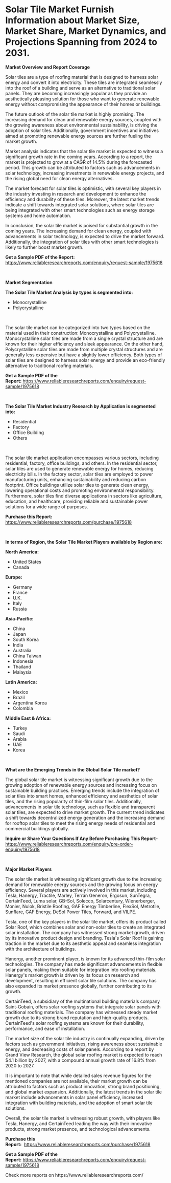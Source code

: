 <p><h1>Solar Tile Market Furnish Information about Market Size, Market Share, Market Dynamics, and Projections Spanning from 2024 to 2031.</h1></p><p><strong>Market Overview and Report Coverage</strong></p>
<p><p>Solar tiles are a type of roofing material that is designed to harness solar energy and convert it into electricity. These tiles are integrated seamlessly into the roof of a building and serve as an alternative to traditional solar panels. They are becoming increasingly popular as they provide an aesthetically pleasing solution for those who want to generate renewable energy without compromising the appearance of their homes or buildings.</p><p>The future outlook of the solar tile market is highly promising. The increasing demand for clean and renewable energy sources, coupled with the growing awareness about environmental sustainability, is driving the adoption of solar tiles. Additionally, government incentives and initiatives aimed at promoting renewable energy sources are further fueling the market growth.</p><p>Market analysis indicates that the solar tile market is expected to witness a significant growth rate in the coming years. According to a report, the market is projected to grow at a CAGR of 14.5% during the forecasted period. This growth can be attributed to factors such as advancements in solar technology, increasing investments in renewable energy projects, and the rising global need for clean energy alternatives.</p><p>The market forecast for solar tiles is optimistic, with several key players in the industry investing in research and development to enhance the efficiency and durability of these tiles. Moreover, the latest market trends indicate a shift towards integrated solar solutions, where solar tiles are being integrated with other smart technologies such as energy storage systems and home automation.</p><p>In conclusion, the solar tile market is poised for substantial growth in the coming years. The increasing demand for clean energy, coupled with advancements in solar technology, is expected to drive the market forward. Additionally, the integration of solar tiles with other smart technologies is likely to further boost market growth.</p></p>
<p><strong>Get a Sample PDF of the Report:</strong> <a href="https://www.reliableresearchreports.com/enquiry/request-sample/1975618">https://www.reliableresearchreports.com/enquiry/request-sample/1975618</a></p>
<p>&nbsp;</p>
<p><strong>Market Segmentation</strong></p>
<p><strong>The Solar Tile Market Analysis by types is segmented into:</strong></p>
<p><ul><li>Monocrystalline</li><li>Polycrystalline</li></ul></p>
<p>&nbsp;</p>
<p><p>The solar tile market can be categorized into two types based on the material used in their construction: Monocrystalline and Polycrystalline. Monocrystalline solar tiles are made from a single crystal structure and are known for their higher efficiency and sleek appearance. On the other hand, Polycrystalline solar tiles are made from multiple crystal structures and are generally less expensive but have a slightly lower efficiency. Both types of solar tiles are designed to harness solar energy and provide an eco-friendly alternative to traditional roofing materials.</p></p>
<p><strong>Get a Sample PDF of the Report:</strong>&nbsp;<a href="https://www.reliableresearchreports.com/enquiry/request-sample/1975618">https://www.reliableresearchreports.com/enquiry/request-sample/1975618</a></p>
<p>&nbsp;</p>
<p><strong>The Solar Tile Market Industry Research by Application is segmented into:</strong></p>
<p><ul><li>Residential</li><li>Factory</li><li>Office Building</li><li>Others</li></ul></p>
<p>&nbsp;</p>
<p><p>The solar tile market application encompasses various sectors, including residential, factory, office buildings, and others. In the residential sector, solar tiles are used to generate renewable energy for homes, reducing electricity bills. In the factory sector, solar tiles are employed to power manufacturing units, enhancing sustainability and reducing carbon footprint. Office buildings utilize solar tiles to generate clean energy, lowering operational costs and promoting environmental responsibility. Furthermore, solar tiles find diverse applications in sectors like agriculture, education, and healthcare, providing reliable and sustainable power solutions for a wide range of purposes.</p></p>
<p><strong>Purchase this Report:</strong>&nbsp; <a href="https://www.reliableresearchreports.com/purchase/1975618">https://www.reliableresearchreports.com/purchase/1975618</a></p>
<p>&nbsp;</p>
<p><strong>In terms of Region, the Solar Tile Market Players available by Region are:</strong></p>
<p>
    <p> <strong> North America: </strong>
        <ul>
            <li>United States</li>
            <li>Canada</li>
        </ul>
        </p> 
    <p> <strong> Europe: </strong>
        <ul>
            <li>Germany</li>
            <li>France</li>
            <li>U.K.</li>
            <li>Italy</li>
            <li>Russia</li>
        </ul>
        </p> 
    <p> <strong> Asia-Pacific: </strong>
        <ul>
            <li>China</li>
            <li>Japan</li>
            <li>South Korea</li>
            <li>India</li>
            <li>Australia</li>
            <li>China Taiwan</li>
            <li>Indonesia</li>
            <li>Thailand</li>
            <li>Malaysia</li>
        </ul>
        </p> 
    <p> <strong> Latin America: </strong>
        <ul>
            <li>Mexico</li>
            <li>Brazil</li>
            <li>Argentina Korea</li>
            <li>Colombia</li>
        </ul>
        </p> 
    <p> <strong> Middle East & Africa: </strong>
        <ul>
            <li>Turkey</li>
            <li>Saudi</li>
            <li>Arabia</li>
            <li>UAE</li>
            <li>Korea</li>
        </ul>
    </p>
    </p>
<p>&nbsp;</p>
<p><strong>What are the Emerging Trends in the Global Solar Tile market?</strong></p>
<p><p>The global solar tile market is witnessing significant growth due to the growing adoption of renewable energy sources and increasing focus on sustainable building practices. Emerging trends include the integration of solar tiles into smart homes, enhanced efficiency and aesthetics of solar tiles, and the rising popularity of thin-film solar tiles. Additionally, advancements in solar tile technology, such as flexible and transparent solar tiles, are expected to drive market growth. The current trend indicates a shift towards decentralized energy generation and the increasing demand for rooftop solar tiles to meet the rising energy needs of residential and commercial buildings globally.</p></p>
<p><strong>Inquire or Share Your Questions If Any Before Purchasing This Report</strong>- <a href="https://www.reliableresearchreports.com/enquiry/pre-order-enquiry/1975618">https://www.reliableresearchreports.com/enquiry/pre-order-enquiry/1975618</a></p>
<p>&nbsp;</p>
<p><strong>Major Market Players</strong></p>
<p><p>The solar tile market is witnessing significant growth due to the increasing demand for renewable energy sources and the growing focus on energy efficiency. Several players are actively involved in this market, including Tesla, Hanergy, Tractile, Marley, Terrán Generon, Ergosun, SunTegra, CertainTeed, Luma solar, GB-Sol, Solecco, Solarcentury, Wienerberger, Monier, Nulok, Bristile Roofing, GAF Energy Timberline, FlexSol, Metrotile, Sunflare, GAF Energy, DeSol Power Tiles, Forward, and VILPE.</p><p>Tesla, one of the key players in the solar tile market, offers its product called Solar Roof, which combines solar and non-solar tiles to create an integrated solar installation. The company has witnessed strong market growth, driven by its innovative product design and branding. Tesla's Solar Roof is gaining traction in the market due to its aesthetic appeal and seamless integration with the architecture of buildings.</p><p>Hanergy, another prominent player, is known for its advanced thin-film solar technologies. The company has made significant advancements in flexible solar panels, making them suitable for integration into roofing materials. Hanergy's market growth is driven by its focus on research and development, resulting in efficient solar tile solutions. The company has also expanded its market presence globally, further contributing to its growth.</p><p>CertainTeed, a subsidiary of the multinational building materials company Saint-Gobain, offers solar roofing systems that integrate solar panels with traditional roofing materials. The company has witnessed steady market growth due to its strong brand reputation and high-quality products. CertainTeed's solar roofing systems are known for their durability, performance, and ease of installation.</p><p>The market size of the solar tile industry is continually expanding, driven by factors such as government initiatives, rising awareness about sustainable energy, and decreasing costs of solar panels. According to a report by Grand View Research, the global solar roofing market is expected to reach $4.1 billion by 2027, with a compound annual growth rate of 16.8% from 2020 to 2027.</p><p>It is important to note that while detailed sales revenue figures for the mentioned companies are not available, their market growth can be attributed to factors such as product innovation, strong brand positioning, and global market expansion. Additionally, the latest trends in the solar tile market include advancements in solar panel efficiency, increased integration with building materials, and the adoption of smart solar tile solutions.</p><p>Overall, the solar tile market is witnessing robust growth, with players like Tesla, Hanergy, and CertainTeed leading the way with their innovative products, strong market presence, and technological advancements.</p></p>
<p><strong>Purchase this Report:</strong>&nbsp;&nbsp;<a href="https://www.reliableresearchreports.com/purchase/1975618">https://www.reliableresearchreports.com/purchase/1975618</a></p>
<p></p>
<p><strong>Get a Sample PDF of the Report:</strong>&nbsp;<a href="https://www.reliableresearchreports.com/enquiry/request-sample/1975618">https://www.reliableresearchreports.com/enquiry/request-sample/1975618</a></p>
<p>Check more reports on https://www.reliableresearchreports.com/</p>